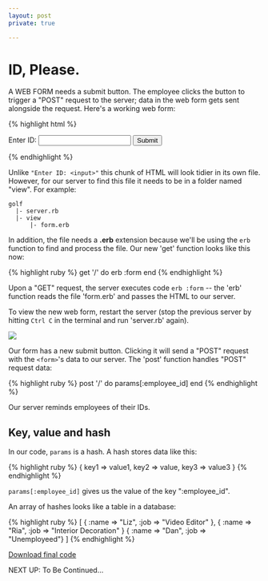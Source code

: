 ```yaml
---
layout: post
private: true

---
```


# ID, Please.

A WEB FORM needs a submit button. The employee clicks the button to trigger a "POST" request to the server; data in the web form gets sent alongside the request. Here's a working web form:

{% highlight html %}
<form method="POST">
  Enter ID:
  <input name="employee_id">
  <input type="submit">
</form>
{% endhighlight %}

Unlike `"Enter ID: <input>"` this chunk of HTML will look tidier in its own file. However, for our server to find this file it needs to be in a folder named "view". For example:

    golf
      |- server.rb
      |- view
          |- form.erb

In addition, the file needs a **.erb** extension because we'll be using the `erb` function to find and process the file. Our new 'get' function looks like this now:

{% highlight ruby %}
get '/' do
  erb :form
end
{% endhighlight %}

Upon a "GET" request, the server executes code `erb :form` -- the 'erb' function reads the file 'form.erb' and passes the HTML to our server. 

To view the new web form, restart the server (stop the previous server by hitting `Ctrl C` in the terminal and run 'server.rb' again).

![](http://edo.pspegg.co/golf/golf-2-browser-form.png)

Our form has a new submit button. Clicking it will send a "POST" request with the `<form>`'s data to our server. The 'post' function handles "POST" request data:

{% highlight ruby %}
post '/' do
  params[:employee_id]
end
{% endhighlight %}

Our server reminds employees of their IDs.

## Key, value and hash

In our code, `params` is a hash. A hash stores data like this:

{% highlight ruby %}
{ key1 => value1, key2 => value, key3 => value3 }
{% endhighlight %}

`params[:employee_id]` gives us the value of the key ":employee_id". 

An array of hashes looks like a table in a database:

{% highlight ruby %}
[
{ :name => "Liz", :job => "Video Editor" },
{ :name => "Ria", :job => "Interior Decoration" }
{ :name => "Dan", :job => "Unemployeed"}
]
{% endhighlight %}

[Download final code](http://edo.pspegg.co/golf/golf-2nd.zip)

NEXT UP: To Be Continued...






